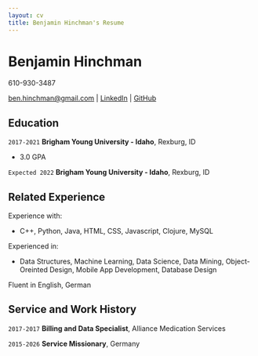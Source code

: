 ```yaml
---
layout: cv
title: Benjamin Hinchman's Resume
---
```

# Benjamin Hinchman
610-930-3487

<div id="webaddress">
<a href="ben.hinchman@gmail.com">ben.hinchman@gmail.com</a>
| <a href="https://www.linkedin.com/in/benjamin-hinchman-32542017a/">LinkedIn</a>
| <a href="https://github.com/Tujianis">GitHub</a>
</div>

<!-- https://www.monique.tech/the-art-of-markdown -->

## Education

`2017-2021`
__Brigham Young University - Idaho__, Rexburg, ID

- 3.0 GPA

`Expected 2022`
__Brigham Young University - Idaho__, Rexburg, ID

## Related Experience
Experience with: 
- C++, Python, Java, HTML, CSS, Javascript, Clojure, MySQL

Experienced in:
- Data Structures, Machine Learning, Data Science, Data Mining, Object-Oreinted Design, Mobile App Development, Database Design

Fluent in English, German

## Service and Work History

`2017-2017`
__Billing and Data Specialist__, Alliance Medication Services


`2015-2026`
__Service Missionary__, Germany



<!-- ### Footer

Last updated: May 2013 -->


